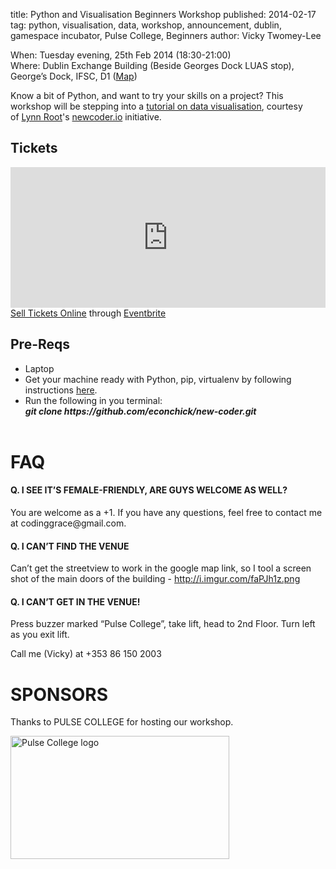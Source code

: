 title: Python and Visualisation Beginners Workshop
published: 2014-02-17
tag: python, visualisation, data, workshop, announcement, dublin, gamespace incubator, Pulse College, Beginners
author: Vicky Twomey-Lee

<p>When: Tuesday evening, 25th Feb 2014 (18:30-21:00)<br/>Where: Dublin Exchange Building (Beside Georges Dock LUAS stop), George’s Dock, IFSC, D1 (<a href="http://goo.gl/maps/e7fsx">Map</a>)</p>
<p><span>Know a bit of Python, and want to try your skills on a project? This workshop will be stepping into a </span><a href="http://newcoder.io/dataviz/">tutorial on data visualisation</a><span>, courtesy of </span><a href="http://www.roguelynn.com/">Lynn Root</a><span>'s </span><a href="http://newcoder.io">newcoder.io</a><span> initiative.</span></p>
<h2>Tickets</h2>
<div><iframe frameborder="0" height="225" marginheight="5" marginwidth="5" scrolling="auto" src="https://www.eventbrite.ie/tickets-external?eid=10642077741&amp;ref=etckt" width="100%"></iframe>
<div><a href="http://www.eventbrite.ie/r/etckt" target="_blank">Sell Tickets Online</a> <span>through</span> <a href="http://www.eventbrite.ie?ref=etckt" target="_blank">Eventbrite</a></div>
</div>
<h2>Pre-Reqs</h2>
<ul><li>Laptop</li>
<li>Get your machine ready with Python, pip, virtualenv by following instructions <a href="https://github.com/econchick/new-coder" title="Setting up your environment">here</a>.</li>
<li>Run the following in you terminal:<br/><strong><em>git clone https://github.com/econchick/new-coder.git</em></strong> <br/><br/></li>
</ul><h1>FAQ</h1>
<h4>Q. I SEE IT’S FEMALE-FRIENDLY, ARE GUYS WELCOME AS WELL?</h4>
<p>You are welcome as a +1. If you have any questions, feel free to contact me at codinggrace@gmail.com.</p>
<h4>Q. I CAN’T FIND THE VENUE</h4>
<p>Can’t get the streetview to work in the google map link, so I tool a screen shot of the main doors of the building - <a href="http://i.imgur.com/faPJh1z.png">http://i.imgur.com/faPJh1z.png</a></p>
<h4>Q. I CAN’T GET IN THE VENUE!</h4>
<p>Press buzzer marked “Pulse College”, take lift, head to 2nd Floor. Turn left as you exit lift.</p>
<p>Call me (Vicky) at +353 86 150 2003</p>
<h1>SPONSORS</h1>
<p><span>Thanks to </span><span>PULSE COLLEGE</span><span> for hosting our workshop.</span></p>
<p><a href="http://pulsecollege.eu/"><img alt="Pulse College logo" height="197" src="http://i.imgur.com/CTvOPqW.jpg" title="Thanks to Pulse College for hosting" width="350"/></a></p>